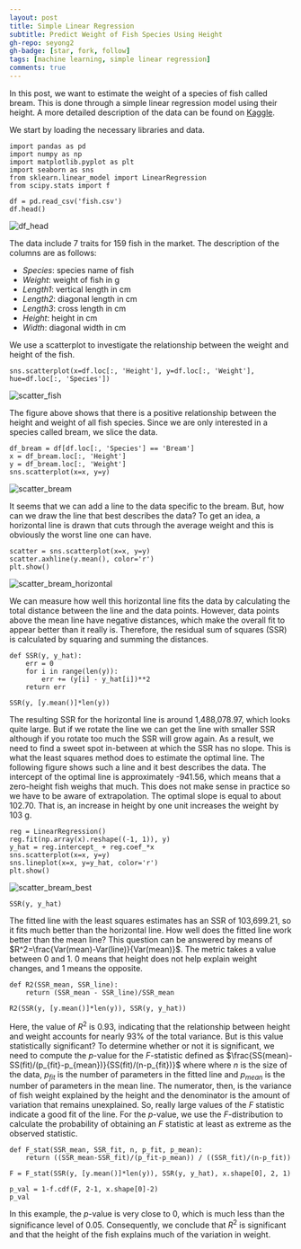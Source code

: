```yaml
---
layout: post
title: Simple Linear Regression 
subtitle: Predict Weight of Fish Species Using Height
gh-repo: seyong2
gh-badge: [star, fork, follow]
tags: [machine learning, simple linear regression]
comments: true
---
```


In this post, we want to estimate the weight of a species of fish called bream. This is done through a simple linear regression model using their height. A more detailed description of the data can be found on [Kaggle](https://www.kaggle.com/datasets/aungpyaeap/fish-market?resource=download).

We start by loading the necessary libraries and data.

```
import pandas as pd
import numpy as np
import matplotlib.pyplot as plt
import seaborn as sns
from sklearn.linear_model import LinearRegression
from scipy.stats import f

df = pd.read_csv('fish.csv')
df.head()
```
![df_head](https://github.com/seyong2/seyong2.github.io/blob/master/assets/img/figures_simple_linear_regression/df_head.png?raw=true)

The data include 7 traits for 159 fish in the market. The description of the columns are as follows:

- *Species*: species name of fish
- *Weight*: weight of fish in g
- *Length1*: vertical length in cm
- *Length2*: diagonal length in cm
- *Length3*: cross length in cm
- *Height*: height in cm
- *Width*: diagonal width in cm

We use a scatterplot to investigate the relationship between the weight and height of the fish.

```
sns.scatterplot(x=df.loc[:, 'Height'], y=df.loc[:, 'Weight'], hue=df.loc[:, 'Species'])
```
![scatter_fish](https://github.com/seyong2/seyong2.github.io/blob/master/assets/img/figures_simple_linear_regression/scatter_fish.png?raw=true)

The figure above shows that there is a positive relationship between the height and weight of all fish species. Since we are only interested in a species called bream, we slice the data.

```
df_bream = df[df.loc[:, 'Species'] == 'Bream']
x = df_bream.loc[:, 'Height']
y = df_bream.loc[:, 'Weight']
sns.scatterplot(x=x, y=y)
```

![scatter_bream](https://github.com/seyong2/seyong2.github.io/blob/master/assets/img/figures_simple_linear_regression/scatter_bream.png?raw=true)

It seems that we can add a line to the data specific to the bream. But, how can we draw the line that best describes the data? To get an idea, a horizontal line is drawn that cuts through the average weight and this is obviously the worst line one can have. 

```
scatter = sns.scatterplot(x=x, y=y)
scatter.axhline(y.mean(), color='r')
plt.show()
```

![scatter_bream_horizontal](https://github.com/seyong2/seyong2.github.io/blob/master/assets/img/figures_simple_linear_regression/scatter_bream_horizontal.png?raw=true)


We can measure how well this horizontal line fits the data by calculating the total distance between the line and the data points. However, data points above the mean line have negative distances, which make the overall fit to appear better than it really is. Therefore, the residual sum of squares (SSR) is calculated by squaring and summing the distances.

```
def SSR(y, y_hat):
    err = 0
    for i in range(len(y)):
        err += (y[i] - y_hat[i])**2
    return err

SSR(y, [y.mean()]*len(y))
```

The resulting SSR for the horizontal line is around 1,488,078.97, which looks quite large. But if we rotate the line we can get the line with smaller SSR although if you rotate too much the SSR will grow again. As a result, we need to find a sweet spot in-between at which the SSR has no slope. This is what the least squares method does to estimate the optimal line. The following figure shows such a line and it best describes the data. The intercept of the optimal line is approximately -941.56, which means that a zero-height fish weighs that much. This does not make sense in practice so we have to be aware of extrapolation. The optimal slope is equal to about 102.70. That is, an increase in height by one unit increases the weight by 103 g.

```
reg = LinearRegression()
reg.fit(np.array(x).reshape((-1, 1)), y)
y_hat = reg.intercept_ + reg.coef_*x
sns.scatterplot(x=x, y=y)
sns.lineplot(x=x, y=y_hat, color='r')
plt.show()
```

![scatter_bream_best](https://github.com/seyong2/seyong2.github.io/blob/master/assets/img/figures_simple_linear_regression/scatter_bream_best.png?raw=true)

```
SSR(y, y_hat)
```
The fitted line with the least squares estimates has an SSR of 103,699.21, so it fits much better than the horizontal line. How well does the fitted line work better than the mean line? This question can be answered by means of $R^2=\frac{Var(mean)-Var(line)}{Var(mean)}$. The metric takes a value between 0 and 1. 0 means that height does not help explain weight changes, and 1 means the opposite.

```
def R2(SSR_mean, SSR_line):
    return (SSR_mean - SSR_line)/SSR_mean

R2(SSR(y, [y.mean()]*len(y)), SSR(y, y_hat))
```

Here, the value of $R^2$ is 0.93, indicating that the relationship between height and weight accounts for nearly 93% of the total variance. But is this value statistically significant? To determine whether or not it is significant, we need to compute the $p$-value for the $F$-statistic defined as $\frac{SS(mean)-SS(fit)/(p_{fit}-p_{mean})}{SS(fit)/(n-p_{fit})}$ where where $n$ is the size of the data, $p_{fit}$ is the number of parameters in the fitted line and $p_{mean}$ is the number of parameters in the mean line. The numerator, then, is the variance of fish weight explained by the height and the denominator is the amount of variation that remains unexplained. So, really large values of the $F$ statistic indicate a good fit of the line. For the $p$-value, we use the $F$-distribution to calculate the probability of obtaining an $F$ statistic at least as extreme as the observed statistic.

```
def F_stat(SSR_mean, SSR_fit, n, p_fit, p_mean):
    return ((SSR_mean-SSR_fit)/(p_fit-p_mean)) / ((SSR_fit)/(n-p_fit))

F = F_stat(SSR(y, [y.mean()]*len(y)), SSR(y, y_hat), x.shape[0], 2, 1)

p_val = 1-f.cdf(F, 2-1, x.shape[0]-2)
p_val
```

In this example, the $p$-value is very close to 0, which is much less than the significance level of 0.05. Consequently, we conclude that $R^2$ is significant and that the height of the fish explains much of the variation in weight.
